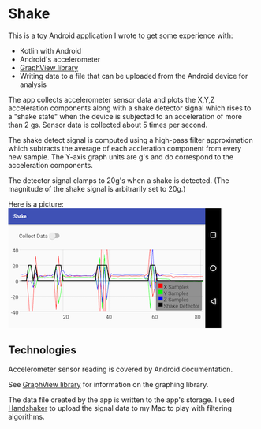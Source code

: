 # Shake  

This is a toy Android application I wrote to get some experience with:  
* Kotlin with Android  
* Android's accelerometer  
* [GraphView library](http://www.android-graphview.org/)  
* Writing data to a file that can be uploaded from the Android device for analysis

The app collects accelerometer sensor data and plots the X,Y,Z acceleration components along with a shake detector signal which rises to a "shake state" when the device is subjected to an acceleration of more than 2 gs. Sensor data is collected about 5 times per second. 

The shake detect signal is computed using a high-pass filter approximation which subtracts the average of each accleration component from every new sample. The Y-axis graph units are g's and do correspond to the acceleration components.    

The detector signal clamps to 20g's when a shake is detected. (The magnitude of the shake signal is arbitrarily set to 20g.)

Here is a picture:  
![graph](docs/graph.png) 


## Technologies  

Accelerometer sensor reading is covered by Android documentation.  
  
See [GraphView library](http://www.android-graphview.org/) for information on the graphing library.    

The data file created by the app is written to the app's storage. I used [Handshaker](http://www.teamandroid.com/2017/03/19/handshaker-android-files-transfer-mac/) to upload the signal data to my Mac to play with filtering algorithms.








